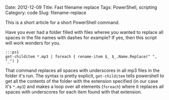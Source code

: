 Date: 2012-12-09
Title: Fast filename replace
Tags: PowerShell, scripting
Category: code
Slug: filename-replace

This is a short article for a short PowerShell command.

Have you ever had a folder filled with files wheree you wanted to replace all spaces in the file names with dashes for example? If yes, then this script will work wonders for you.

    :::ps1
    get-childitem *.mp3 | foreach { rename-item $_ $_.Name.Replace(" ", "_") }

That command replaces all spaces with underscores in all mp3 files in the folder it's run. The syntax is pretty explicit, ```get-childitem``` tells powershell to get all the contents of the folder with the extension specified (in our case it's ```*.mp3```) and makes a loop over all elements (```foreach```) where it replaces all spaces with underscores for each item found with that extension.